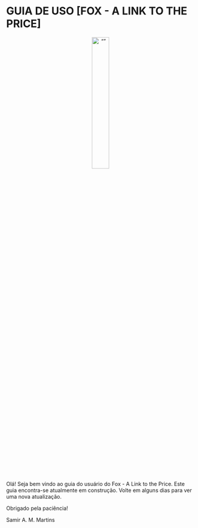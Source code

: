 # GUIA DE USO [FOX - A LINK TO THE PRICE]
<p align="center">
  <img src="img/logo.png" alt= “” class=“center” width="30%" height="30%">
</p>

Olá! Seja bem vindo ao guia do usuário do Fox - A Link to the Price. 
Este guia encontra-se atualmente em construção. Volte em alguns dias
para ver uma nova atualização. 

Obrigado pela paciência!

Samir A. M. Martins